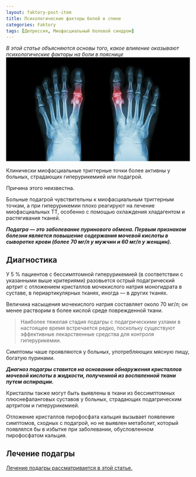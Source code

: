 ```yaml
---
layout: faktory-post-item
title: Психологические факторы болей в спине
categories: Faktory
tags: [Депрессия, Миофасциальный болевой синдром]
---
```


*В этой статье объясняются основы того, какое влияение оказывают психологические факторы на боли в пояснице*
![факторы](/images/factory/other/podagra.jpg)

Клинически миофасциальные триггерные точки более активны у больных, страдающих гиперурикемией или подагрой. 

Причина этого неизвестна. 

Больные подагрой чувствительны к миофасциальным триггерным точкам, а при гиперурикемии плохо реагируют на лечение миофасциальных ТТ, особенно с помощью охлаждения хладагентом и растягивания тканей. 

***Подагра — это заболевание пуринового обмена. Первым признаком болезни является повышение содержания мочевой кислоты в сыворотке крови (более 70 мг/л у мужчин и 60 мг/л у женщин).***

## Диагностика 

У 5 % пациентов с бессимптомной гиперурикемией (в соответствии с указанными выше критериями) разовьется острый подагрический артрит с отложением кристаллов мочекислого натрия моногидрата в суставе, в периартикулярных тканях, иногда — в других тканях.

Величина насыщения мочекислого натрия составляет около 70 мг/л; он менее растворим в более кислой среде поврежденной ткани. 

> Наиболее тяжелая стадия подагры с подагрическими узлами в настоящее время встречается редко, поскольку существуют эффективные лекарственные средства для контроля гиперурикемии. 

Симптомы чаше проявляются у больных, употребляющих мясную пищу, богатую пуринами.

***Диагноз подагры ставится на основании обнаружения кристаллов мочевой кислоты в жидкости, полученной из воспаленной ткани путем аспирации.***

Кристаллы также могут быть выявлены в ткани из бессимптомных плюснефаланговых суставов у больных, страдающих подагрическим артритом и гиперурикемией.

Отложение кристаллов пирофосфата кальция вызывает появление симптомов, сходных с подагрой, но не выявлен метаболит, который появлялся бы в избытке при заболевании, обусловленном пирофосфатом кальция.



## Лечение подагры

<a href="https://prichiny.github.io/lechenie/podagra-med" target="_blank">Лечение подагры рассматривается в этой статье.</a>

